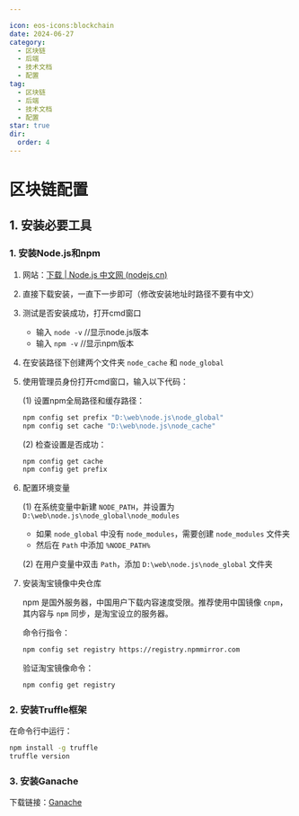 ```yaml
---

icon: eos-icons:blockchain  
date: 2024-06-27  
category:  
  - 区块链  
  - 后端  
  - 技术文档  
  - 配置  
tag:  
  - 区块链  
  - 后端  
  - 技术文档  
  - 配置  
star: true   
dir:
  order: 4
---
```


# 区块链配置

## 1. 安装必要工具

### 1. **安装Node.js和npm**
<!-- more -->
1. 网站：[下载 | Node.js 中文网 (nodejs.cn)](https://nodejs.cn/download/)
2. 直接下载安装，一直下一步即可（修改安装地址时路径不要有中文）
3. 测试是否安装成功，打开cmd窗口
   - 输入 `node -v`  //显示node.js版本
   - 输入 `npm -v`  //显示npm版本
4. 在安装路径下创建两个文件夹 `node_cache` 和 `node_global`
5. 使用管理员身份打开cmd窗口，输入以下代码：

    (1) 设置npm全局路径和缓存路径：

    ```bash
    npm config set prefix "D:\web\node.js\node_global"
    npm config set cache "D:\web\node.js\node_cache"
    ```

    (2) 检查设置是否成功：

    ```bash
    npm config get cache
    npm config get prefix
    ```

6. 配置环境变量

    (1) 在系统变量中新建 `NODE_PATH`，并设置为 `D:\web\node.js\node_global\node_modules`

    - 如果 `node_global` 中没有 `node_modules`，需要创建 `node_modules` 文件夹
    - 然后在 `Path` 中添加 `%NODE_PATH%`

    (2) 在用户变量中双击 `Path`，添加 `D:\web\node.js\node_global` 文件夹

7. 安装淘宝镜像中央仓库

    npm 是国外服务器，中国用户下载内容速度受限。推荐使用中国镜像 `cnpm`，其内容与 `npm` 同步，是淘宝设立的服务器。

    命令行指令：

    ```bash
    npm config set registry https://registry.npmmirror.com
    ```

    验证淘宝镜像命令：

    ```bash
    npm config get registry
    ```

### 2. **安装Truffle框架**

在命令行中运行：

```bash
npm install -g truffle
truffle version
```

### 3. **安装Ganache**

下载链接：[Ganache](https://github.com/trufflesuite/ganache-ui/releases/download/v2.7.1/Ganache-2.7.1-win-x64-setup.exe)
